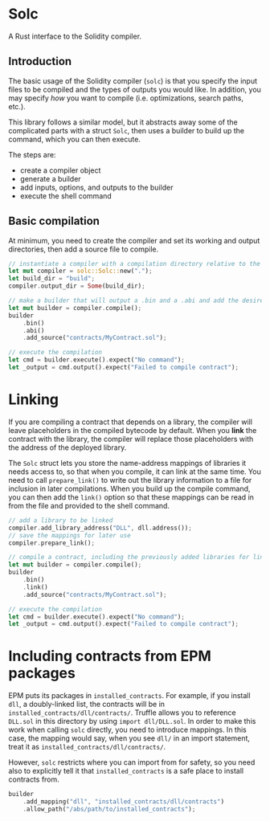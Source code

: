 # Solc

A Rust interface to the Solidity compiler.

## Introduction
The basic usage of the Solidity compiler (`solc`) is that you specify the input files to be compiled and the types of outputs you would like. In addition, you may specify *how* you want to compile (i.e. optimizations, search paths, etc.).

This library follows a similar model, but it abstracts away some of the complicated parts with a struct `Solc`, then uses a builder to build up the command, which you can then execute.

The steps are:
- create a compiler object
- generate a builder
- add inputs, options, and outputs to the builder
- execute the shell command

## Basic compilation
At minimum, you need to create the compiler and set its working and output directories, then add a source file to compile.

```rust
// instantiate a compiler with a compilation directory relative to the current directory
let mut compiler = solc::Solc::new(".");
let build_dir = "build";
compiler.output_dir = Some(build_dir);

// make a builder that will output a .bin and a .abi and add the desired source to it
let mut builder = compiler.compile();
builder
    .bin()
    .abi()
    .add_source("contracts/MyContract.sol");

// execute the compilation
let cmd = builder.execute().expect("No command");
let _output = cmd.output().expect("Failed to compile contract"); 
```

# Linking
If you are compiling a contract that depends on a library, the compiler will leave placeholders in the compiled bytecode by default. When you **link** the contract with the library, the compiler will replace those placeholders with the address of the deployed library.

The `Solc` struct lets you store the name-address mappings of libraries it needs access to, so that when you compile, it can link at the same time. You need to call `prepare_link()` to write out the library information to a file for inclusion in later compilations. When you build up the compile command, you can then add the `link()` option so that these mappings can be read in from the file and provided to the shell command.

```rust
// add a library to be linked
compiler.add_library_address("DLL", dll.address());
// save the mappings for later use
compiler.prepare_link();

// compile a contract, including the previously added libraries for linking
let mut builder = compiler.compile();
builder
    .bin()
    .link()
    .add_source("contracts/MyContract.sol");

// execute the compilation
let cmd = builder.execute().expect("No command");
let _output = cmd.output().expect("Failed to compile contract");
```


# Including contracts from EPM packages
EPM puts its packages in `installed_contracts`. For example, if you install `dll`, a doubly-linked list, the contracts will be in `installed_contracts/dll/contracts/`. Truffle allows you to reference `DLL.sol` in this directory by using `import dll/DLL.sol`. In order to make this work when calling `solc` directly, you need to introduce mappings. In this case, the mapping would say, when you see `dll/` in an import statement, treat it as `installed_contracts/dll/contracts/`.

However, `solc` restricts where you can import from for safety, so you need also to explicitly tell it that `installed_contracts` is a safe place to install contracts from.


```rust
builder
    .add_mapping("dll", "installed_contracts/dll/contracts")
    .allow_path("/abs/path/to/installed_contracts");
```
